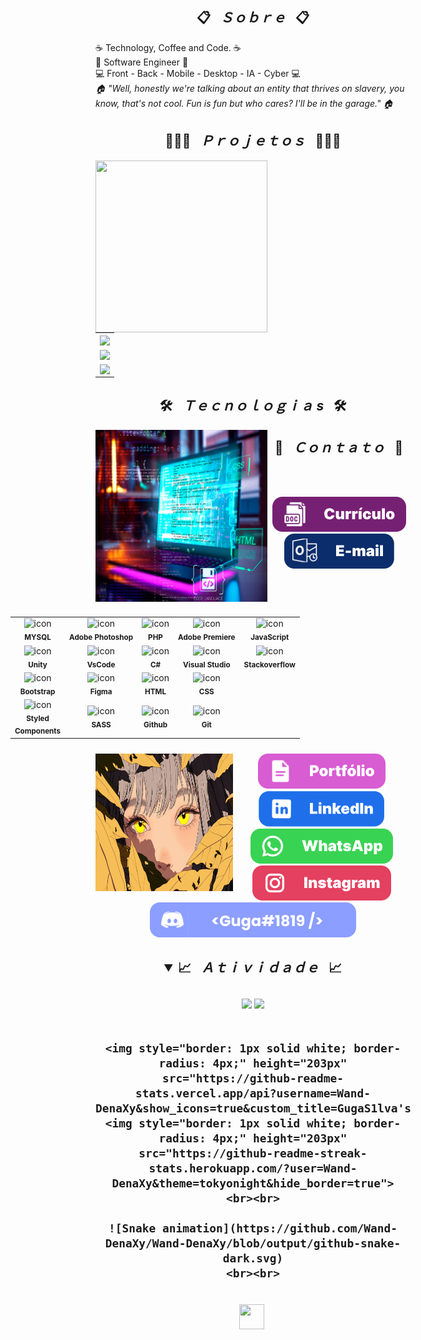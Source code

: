 <h2 align="center">📋&ensp; <i>Ｓｏｂｒｅ</i> &ensp;📋</h2>
<div align="center">
  <ul style="list-style-type: none; padding: 0; text-align: left;">
    <li>☕ Technology, Coffee and Code. ☕</li>
    <li>🚀 Software Engineer 🚀</li>
    <li>💻 Front - Back - Mobile - Desktop - IA - Cyber 💻</li>
    <li><i>🏠 "Well, honestly we're talking about an entity that thrives on slavery, you know, that's not cool. Fun is fun but who cares? I'll be in the garage." 🏠</i></li>
  </ul>
</div>

<h2 align="center">👨🏻‍💻&ensp; <i>Ｐｒｏｊｅｔｏｓ</i> &ensp;👨🏻‍💻</h2>
<div>
  <img class="res" align="left" height="275px" width="275px" alt="" src="./imagens/wp1885914-unity-wallpapers.jpg" />
  <table>
    <tr>
      <td>
        <a href="https://github.com/Wand-DenaXy/GamePAP" target="_blank">
          <img align="center" src="https://github-readme-stats.vercel.app/api/pin/?username=Wand-DenaXy&repo=GamePAP&theme=tokyonight&hide_border=true">
        </a>
      </td>
    </tr>
    <tr>
      <td>
        <a href="https://github.com/Wand-DenaXy/WebSite-for-Game" target="_blank">
          <img align="center" src="https://github-readme-stats.vercel.app/api/pin/?username=Wand-DenaXy&repo=WebSite-for-Game&theme=tokyonight&hide_border=true">
        </a>
      </td>
    </tr>
    <tr>
      <td>
        <a href="https://github.com/Wand-DenaXy/Tecnologias" target="_blank">
          <img align="center" src="https://github-readme-stats.vercel.app/api/pin/?username=Wand-DenaXy&repo=Tecnologias&theme=tokyonight&hide_border=true">
        </a>
      </td>
    </tr>
  </table>
</div>

<h2 align="center">🛠️&ensp; <i>Ｔｅｃｎｏｌｏｇｉａ s</i> &ensp;🛠️</h2>
<div class="res"> 
  <img align="left" height="275px" width="275px" alt="" src="./Github-Fotos/Best-Programming-Software-for-Writing-Code.jpg" />
  <table align="right" style="width: 650px; padding: 10px 0px 10px 10px;">
    <tr>
      <td align="center">
        <img src="https://skillicons.dev/icons?i=mysql" width="65px" alt=" icon"/><br>
        <sub><b>MYSQL</b></sub>
      </td>
      <td align="center">
        <img src="https://skillicons.dev/icons?i=ps" width="65px" alt=" icon"/><br>
        <sub><b>Adobe Photoshop</b></sub>
      </td>
      <td align="center">
        <img src="https://skillicons.dev/icons?i=php" width="65px" alt=" icon"/><br>
        <sub><b>PHP</b></sub>
      </td>
      <td align="center">
        <img src="https://skillicons.dev/icons?i=pr" width="65px" alt=" icon"/><br>
        <sub><b>Adobe Premiere</b></sub>
      </td>
      <td align="center">
        <img src="https://skillicons.dev/icons?i=javascript" width="65px" alt=" icon"/><br>
        <sub><b>JavaScript</b></sub>
      </td>
    </tr>
    <tr>
      <td align="center">
        <img src="https://skillicons.dev/icons?i=unity" width="65px" alt=" icon"/><br>
        <sub><b>Unity</b></sub>
      </td>
      <td align="center">
        <img src="https://skillicons.dev/icons?i=vscode" width="65px" alt=" icon"/><br>
        <sub><b>VsCode</b></sub>
      </td>
      <td align="center">
        <img src="https://skillicons.dev/icons?i=cs" width="65px" alt=" icon"/><br>
        <sub><b>C#</b></sub>
      </td>
      <td align="center">
        <img src="https://skillicons.dev/icons?i=visualstudio" width="65px" alt=" icon"/><br>
        <sub><b>Visual Studio</b></sub>
      </td>
      <td align="center">
        <img src="https://skillicons.dev/icons?i=stackoverflow" width="65px" alt=" icon"/><br>
        <sub><b>Stackoverflow</b></sub>
      </td>
    </tr>
    <tr>
      <td align="center">
        <img src="https://skillicons.dev/icons?i=bootstrap" width="65px" alt=" icon"/><br>
        <sub><b>Bootstrap</b></sub>
      </td>
      <td align="center">
        <img src="https://skillicons.dev/icons?i=figma" width="65px" alt=" icon"/><br>
        <sub><b>Figma</b></sub>
      </td>
      <td align="center">
        <img src="https://skillicons.dev/icons?i=html" width="65px" alt=" icon"/><br>
        <sub><b>HTML</b></sub>
      </td>
      <td align="center">
        <img src="https://skillicons.dev/icons?i=css" width="65px" alt=" icon"/><br>
        <sub><b>CSS</b></sub>
      </td>
    </tr>
    <tr>
      <td align="center">
        <img src="https://skillicons.dev/icons?i=styledcomponents" width="65px" alt=" icon"/><br>
        <sub><b>Styled<br>Components</b></sub>
      </td>
      <td align="center">
        <img src="https://skillicons.dev/icons?i=sass" width="65px" alt=" icon"/><br>
        <sub><b>SASS</b></sub>
      </td>
      <td align="center">
        <img src="https://skillicons.dev/icons?i=github" width="65px" alt=" icon"/><br>
        <sub><b>Github</b></sub>
      </td>
      <td align="center">
        <img src="https://skillicons.dev/icons?i=git" width="65px" alt=" icon"/><br>
        <sub><b>Git</b></sub>
      </td>
    </tr>
  </table>
</div>

<h2 align="center">💬&ensp; <i>Ｃｏｎｔａｔｏ</i> &ensp;💬</h2>
<img align="left" width="220px" height="220px" src="./Github-Fotos/uwp4640756.png" alt="coding">
<br><br>

<p align="center">
  <a href="https://portfolio-guga-silva.vercel.app/cv/Curriculo-WebDeveloper-Gustavo-Silva.zip" alt="">
    <img src="./Github-Fotos/button/curriculo.svg" alt="">
  </a>
  <a href="mailto:contatogustavosilva017@outlook.com" alt="e-mail">
    <img src="./Github-Fotos/button/e-mail.svg" target="_blank">
  </a>
  <a href="https://portfolio-guga-silva.vercel.app/" alt="" target="_blank">
    <img src="./Github-Fotos/button/portfolio.svg" alt="">
  </a>
  <a href="https://www.linkedin.com/in/guga-silva-124706233" alt="" target="_blank">
    <img src="./Github-Fotos/button/linkedin.svg" alt="">
  </a>
  <a href="https://wa.me/558281828018" alt="" target="_blank">
    <img src="./Github-Fotos/button/whatsapp.svg" alt="">
  </a>
  <a href="https://www.instagram.com/50repolhoscozidos/" alt="" target="_blank">
    <img src="./Github-Fotos/button/instagram.svg" alt="">
  </a>
  <img src="./Github-Fotos/button/discord.svg" alt="">
</p>

<h2 align="center">
  <details open>
    <summary>📈&ensp; <i>Ａｔｉｖｉｄａｄｅ</i> &ensp;📈</summary>
    <br>
    <img height="160em" src="https://github-readme-stats.vercel.app/api?username=Wand-DenaXy&show_icons=true&theme=tokyonight&include_all_commits=true&count_private=true">
    <img height="160em" src="https://github-readme-stats.vercel.app/api/top-langs/?username=Wand-DenaXy&layout=compact&langs_count=6&theme=tokyonight">
    <br><br>

    <img style="border: 1px solid white; border-radius: 4px;" height="203px" src="https://github-readme-stats.vercel.app/api?username=Wand-DenaXy&show_icons=true&custom_title=GugaS1lva's%20Github%20Stats&theme=tokyonight&hide_border=true">
    <img style="border: 1px solid white; border-radius: 4px;" height="203px" src="https://github-readme-streak-stats.herokuapp.com/?user=Wand-DenaXy&theme=tokyonight&hide_border=true">
    <br><br>

    ![Snake animation](https://github.com/Wand-DenaXy/Wand-DenaXy/blob/output/github-snake-dark.svg)
    <br><br>
  </details>
</h2>

<br>

<div align="center">
  <img src="./images/heart.gif" alt="" height="40px" width="40px" />
  <img  src="https://img.shields.io/github/license/Wand-DenaXy/Wand-DenaXy?style=for-the-badge&logo=unlicense&logoColor=lightgrey&color=70A5FD" alt="" height="40px" />
</div>

<style>
  @media screen and (max-width: 800px) {
    .res {
      display: flex;
      text-align: center;
      align-items: center;
    }
  }
</style>

